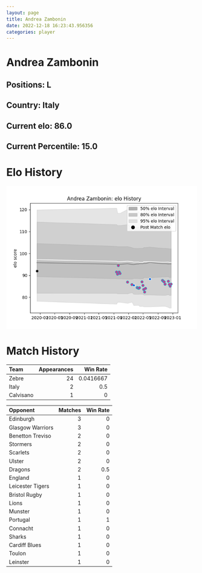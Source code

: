 ```yaml
---  
layout: page  
title: Andrea Zambonin  
date: 2022-12-18 16:23:43.956356  
categories: player  
---
```

# Andrea Zambonin

## Positions: L

## Country: Italy

## Current elo: 86.0

## Current Percentile: 15.0

# Elo History


![elo history](history_AndreaZambonin.png)
# Match History


| Team      |   Appearances |   Win Rate |
|:----------|--------------:|-----------:|
| Zebre     |            24 |  0.0416667 |
| Italy     |             2 |  0.5       |
| Calvisano |             1 |  0         |

| Opponent         |   Matches |   Win Rate |
|:-----------------|----------:|-----------:|
| Edinburgh        |         3 |        0   |
| Glasgow Warriors |         3 |        0   |
| Benetton Treviso |         2 |        0   |
| Stormers         |         2 |        0   |
| Scarlets         |         2 |        0   |
| Ulster           |         2 |        0   |
| Dragons          |         2 |        0.5 |
| England          |         1 |        0   |
| Leicester Tigers |         1 |        0   |
| Bristol Rugby    |         1 |        0   |
| Lions            |         1 |        0   |
| Munster          |         1 |        0   |
| Portugal         |         1 |        1   |
| Connacht         |         1 |        0   |
| Sharks           |         1 |        0   |
| Cardiff Blues    |         1 |        0   |
| Toulon           |         1 |        0   |
| Leinster         |         1 |        0   |